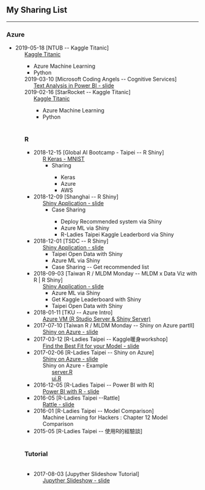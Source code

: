 <p>
<h2> My Sharing List </h2>
</p>   
<hr size="1">
<h3> Azure </h3>
<ul>
   <li> 2019-05-18 [NTUB -- Kaggle Titanic]
        <ul class="task-list">
            <li> <a href="https://github.com/kristenchan/Sharing/blob/master/Kaggle_Titanic/Kaggle_Titanic_NTUB.pdf" target="_blank"> Kaggle Titanic </a> </li>
           <ul>
              <li>Azure Machine Learning</li>
              <li>Python</li>
        </ul>
   </li>
   <li> 2019-03-10 [Microsoft Coding Angels -- Cognitive Services]
        <ul class="task-list">
            <li> <a href="https://github.com/kristenchan/Sharing/blob/master/CognitiveServices_PowerBI.pdf" target="_blank"> Text Analysis in Power BI - slide </a> </li>
        </ul>
   </li>
   <li> 2019-02-16 [StarRocket -- Kaggle Titanic]
        <ul class="task-list">
            <li> <a href="https://github.com/kristenchan/Sharing/tree/master/Kaggle_Titanic" target="_blank"> Kaggle Titanic </a> </li>
           <ul>
              <li>Azure Machine Learning</li>
              <li>Python</li>
        </ul>
   </li>
</ul>
<br>
<h3> R </h3>
<ul>
<li> 2018-12-15 [Global AI Bootcamp - Taipei -- R Shiny]
        <ul class="task-list">
            <li> <a href="https://github.com/kristenchan/Sharing/blob/master/Keras_Shiny_MNIST.pdf" target="_blank"> R Keras - MNIST  </a> 
                 <ul>
                    <li>Sharing</li>
                         <ul>
                                 <li>Keras</li>
                                 <li>Azure</li>
                                 <li>AWS</li>
                         </ul>
                 </ul>
            </li>
        </ul>
</li>
<li> 2018-12-09 [Shanghai -- R Shiny]
        <ul class="task-list">
            <li> <a href="https://github.com/kristenchan/Sharing/blob/master/ShinyApplication_Sharing_Shanghai.pdf" target="_blank"> Shiny Application - slide </a> 
                 <ul>
                    <li>Case Sharing</li>
                         <ul>
                                 <li>Deploy Recommended system via Shiny</li>
                                 <li>Azure ML via Shiny</li>
                                 <li>R-Ladies Taipei Kaggle Leaderbord via Shiny</li>
                         </ul>
                 </ul>
            </li>
        </ul>
</li>
<li> 2018-12-01 [TSDC -- R Shiny]
        <ul class="task-list">
            <li> <a href="https://github.com/kristenchan/Sharing/blob/master/ShinyApplication_TSDC.pdf" target="_blank"> Shiny Application - slide </a> 
                 <ul>
                    <li>Taipei Open Data with Shiny</li>
                    <li>Azure ML via Shiny</li>
                    <li>Case Sharing -- Get recommended list</li>
                 </ul>
            </li>
        </ul>
 </li>
 <li> 2018-09-03 [Taiwan R / MLDM Monday -- MLDM x Data Viz with R | R Shiny]
        <ul class="task-list">
            <li> <a href="https://github.com/kristenchan/Sharing/blob/master/ShinyApplication_Sharing_MLDM.pdf" target="_blank"> Shiny Application - slide </a> 
                 <ul>
                    <li>Azure ML via Shiny</li>
                    <li>Get Kaggle Leaderboard with Shiny</li>
                    <li>Taipei Open Data with Shiny</li>
                 </ul>
            </li>
        </ul>
  </li>
  <li> 2018-01-11 [TKU -- Azure Intro]
        <ul class="task-list">
            <li> <a href="https://github.com/kristenchan/Sharing/blob/master/AzureVM_RStudio_Shiny_Server.pdf" target="_blank"> Azure VM (R Studio Server & Shiny Server) </a> 
            </li>
        </ul>
   </li>
 <li> 2017-07-10 [Taiwan R / MLDM Monday -- Shiny on Azure partII]
        <ul class="task-list">
            <li> <a href="https://github.com/kristenchan/Sharing/blob/master/ShinyOnAzure_part2.pdf" target="_blank"> Shiny on Azure - slide </a> 
            </li>
        </ul>
   </li>
   <li> 2017-03-12 [R-Ladies Taipei -- Kaggle暖身workshop]
        <ul class="task-list">
            <li> <a href="https://github.com/kristenchan/Sharing/blob/master/Find%20the%20Best%20Fit%20for%20your%20Model.pdf" target="_blank"> Find the Best Fit for your Model - slide </a> 
            </li>
        </ul>
   </li>
   <li> 2017-02-06 [R-Ladies Taipei -- Shiny on Azure]
        <ul class="task-list">
            <li> <a href="https://github.com/kristenchan/RLadies/blob/master/ShinyOnAzure.pdf" target="_blank">Shiny on Azure - slide </a> 
            </li>
            <li> Shiny on Azure - Example 
                <ul class="task-list">
                    <li> <a href="https://github.com/kristenchan/RLadies/blob/master/ShinyOnAzure_example/server.R" target="_blank"> server.R </a> 
                    </li> 
                    <li> <a href="https://github.com/kristenchan/RLadies/blob/master/ShinyOnAzure_example/ui.R" target="_blank"> ui.R </a> 
                    </li> 
                </ul>
            </li>
        </ul> 
   </li>
   <li> 2016-12-05 [R-Ladies Taipei -- Power BI with R]
        <ul class="task-list">
            <li> <a href="https://github.com/kristenchan/Sharing/blob/master/PowerBIwithR.pdf" target="_blank"> Power BI with R - slide </a> 
            </li>
        </ul>
   </li>   
   <li> 2016-05 [R-Ladies Taipei --Rattle]
        <ul class="task-list">
            <li> <a href="https://github.com/rladiestaipei/R-Main-Panel/blob/master/2016/201605_Rattle.pdf" target="_blank"> Rattle - slide </a> 
            </li>
        </ul>
   </li>      
   <li> 2016-01 [R-Ladies Taipei -- Model Comparison]
        <ul class="task-list">
            <li> Machine Learning for Hackers : Chapter 12 Model Comparison
            </li>
        </ul>
   </li>   
   <li> 2015-05 [R-Ladies Taipei -- 使用R的經驗談]
   </li>    
   
   
</ul>
<br>
<h3> Tutorial </h3>
<ul>
   <li> 2017-08-03 [Jupyther Slideshow Tutorial]
        <ul class="task-list">
            <li> <a href="https://kristenchan.github.io/Sharing/Slideshow_Tutorial.slides.html" target="_blank"> Jupyther Slideshow - slide </a> </li>
        </ul>
   </li>
</ul>
